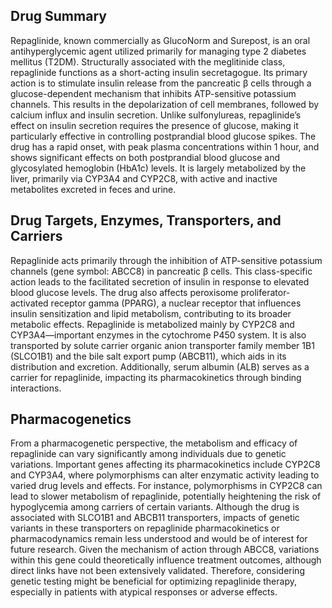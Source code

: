 ## Drug Summary
Repaglinide, known commercially as GlucoNorm and Surepost, is an oral antihyperglycemic agent utilized primarily for managing type 2 diabetes mellitus (T2DM). Structurally associated with the meglitinide class, repaglinide functions as a short-acting insulin secretagogue. Its primary action is to stimulate insulin release from the pancreatic β cells through a glucose-dependent mechanism that inhibits ATP-sensitive potassium channels. This results in the depolarization of cell membranes, followed by calcium influx and insulin secretion. Unlike sulfonylureas, repaglinide’s effect on insulin secretion requires the presence of glucose, making it particularly effective in controlling postprandial blood glucose spikes. The drug has a rapid onset, with peak plasma concentrations within 1 hour, and shows significant effects on both postprandial blood glucose and glycosylated hemoglobin (HbA1c) levels. It is largely metabolized by the liver, primarily via CYP3A4 and CYP2C8, with active and inactive metabolites excreted in feces and urine.

## Drug Targets, Enzymes, Transporters, and Carriers
Repaglinide acts primarily through the inhibition of ATP-sensitive potassium channels (gene symbol: ABCC8) in pancreatic β cells. This class-specific action leads to the facilitated secretion of insulin in response to elevated blood glucose levels. The drug also affects peroxisome proliferator-activated receptor gamma (PPARG), a nuclear receptor that influences insulin sensitization and lipid metabolism, contributing to its broader metabolic effects. Repaglinide is metabolized mainly by CYP2C8 and CYP3A4—important enzymes in the cytochrome P450 system. It is also transported by solute carrier organic anion transporter family member 1B1 (SLCO1B1) and the bile salt export pump (ABCB11), which aids in its distribution and excretion. Additionally, serum albumin (ALB) serves as a carrier for repaglinide, impacting its pharmacokinetics through binding interactions.

## Pharmacogenetics
From a pharmacogenetic perspective, the metabolism and efficacy of repaglinide can vary significantly among individuals due to genetic variations. Important genes affecting its pharmacokinetics include CYP2C8 and CYP3A4, where polymorphisms can alter enzymatic activity leading to varied drug levels and effects. For instance, polymorphisms in CYP2C8 can lead to slower metabolism of repaglinide, potentially heightening the risk of hypoglycemia among carriers of certain variants. Although the drug is associated with SLCO1B1 and ABCB11 transporters, impacts of genetic variants in these transporters on repaglinide pharmacokinetics or pharmacodynamics remain less understood and would be of interest for future research. Given the mechanism of action through ABCC8, variations within this gene could theoretically influence treatment outcomes, although direct links have not been extensively validated. Therefore, considering genetic testing might be beneficial for optimizing repaglinide therapy, especially in patients with atypical responses or adverse effects.